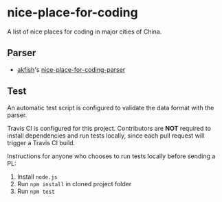 # nice-place-for-coding

A list of nice places for coding in major cities of China.

## Parser

* [akfish][0]'s [nice-place-for-coding-parser][1]

[0]: https://github.com/akfish
[1]: https://github.com/akfish/nice-place-for-coding-parser

## Test

An automatic test script is configured to validate the data format with the parser.

Travis CI is configured for this project.
Contributors are **NOT** required to install dependencies and run tests locally,
since each pull request will trigger a Travis CI build.

Instructions for anyone who chooses to run tests locally before sending a PL:

1. Install `node.js`
2. Run `npm install` in cloned project folder
3. Run `npm test`
